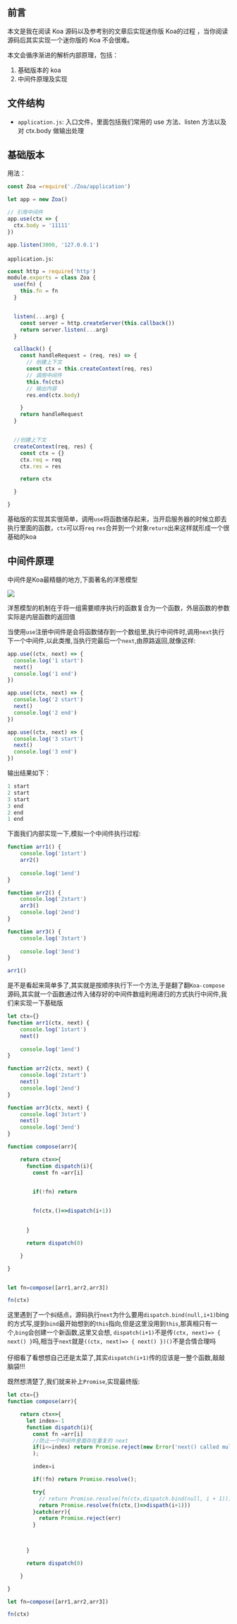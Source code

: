 ## 前言

本文是我在阅读 Koa 源码以及参考别的文章后实现迷你版 Koa的过程 ，当你阅读源码后其实实现一个迷你版的 Koa 不会很难。

本文会循序渐进的解析内部原理，包括：

1. 基础版本的 koa
2. 中间件原理及实现

## 文件结构
- `application.js`: 入口文件，里面包括我们常用的 use 方法、listen 方法以及对 ctx.body 做输出处理

## 基础版本
用法：
```js
const Zoa =require('./Zoa/application')

let app = new Zoa()

// 引用中间件
app.use(ctx => {
  ctx.body = '11111'
})

app.listen(3000, '127.0.0.1')

```

`application.js`:

```js
const http = require('http')
module.exports = class Zoa {
  use(fn) {
    this.fn = fn
  }


  listen(...arg) {
    const server = http.createServer(this.callback())
    return server.listen(...arg)
  }

  callback() {
    const handleRequest = (req, res) => {
      // 创建上下文
      const ctx = this.createContext(req, res)
      // 调用中间件
      this.fn(ctx)
      // 输出内容
      res.end(ctx.body)

    }
    return handleRequest
  }


  //创建上下文
  createContext(req, res) {
    const ctx = {}
    ctx.req = req
    ctx.res = res

    return ctx

  }

}

```
基础版的实现其实很简单，调用`use`将函数储存起来，当开启服务器的时候立即去执行里面的函数，`ctx`可以将`req` `res`合并到一个对象`return`出来这样就形成一个很基础的koa

## 中间件原理
中间件是Koa最精髓的地方,下面著名的洋葱模型

<img src="./koa.png" />
<br/>


洋葱模型的机制在于将一组需要顺序执行的函数复合为一个函数，外层函数的参数实际是内层函数的返回值

当使用`use`注册中间件是会将函数储存到一个数组里,执行中间件时,调用`next`执行下一个中间件,以此类推,当执行完最后一个`next`,由原路返回,就像这样:

```js
app.use((ctx, next) => {
  console.log('1 start')
  next()
  console.log('1 end')
})

app.use((ctx, next) => {
  console.log('2 start')
  next()
  console.log('2 end')
})

app.use((ctx, next) => {
  console.log('3 start')
  next()
  console.log('3 end')
})
```
输出结果如下：
```js
1 start
2 start
3 start
3 end
2 end
1 end
```

下面我们内部实现一下,模拟一个中间件执行过程:

```js
function arr1() {
    console.log('1start')
    arr2()
   
    console.log('1end')
}

function arr2() {
    console.log('2start')
    arr3()
    console.log('2end')
}

function arr3() {
    console.log('3start')
  
    console.log('3end')
}

arr1()


```

是不是看起来简单多了,其实就是按顺序执行下一个方法,于是翻了翻`Koa-compose`源码,其实就一个函数通过传入储存好的中间件数组利用递归的方式执行中间件,我们来实现一下基础版
```js
let ctx={}
function arr1(ctx, next) {
    console.log('1start')
    next()
   
    console.log('1end')
}

function arr2(ctx, next) {
    console.log('2start')
    next()
    console.log('2end')
}

function arr3(ctx, next) {
    console.log('3start')
    next()
    console.log('3end')
}

function compose(arr){

    return ctx=>{
      function dispatch(i){
        const fn =arr[i]


        if(!fn) return 

        
        fn(ctx,()=>dispatch(i+1))
       

      }

      return dispatch(0)

    }

}


let fn=compose([arr1,arr2,arr3])

fn(ctx)


```
这里遇到了一个纠结点，源码执行`next`为什么要用`dispatch.bind(null,i+1)`bing的方式写,提到`bind`最开始想到的`this`指向,但是这里没用到`this`,那真相只有一个,`bing`会创建一个新函数,这里又会想, `dispatch(i+1)`不是传`(ctx, next)=> { next() }`吗,相当于`next`就是`((ctx, next)=> { next() })()`不是合情合理吗
  <br/><br/>
仔细看了看想想自己还是太菜了,其实`dispatch(i+1)`传的应该是一整个函数,敲敲脑袋!!!

既然想清楚了,我们就来补上`Promise`,实现最终版:

```js
let ctx={}
function compose(arr){

    return ctx=>{
      let index=-1
      function dispatch(i){
        const fn =arr[i]
        //防止一个中间件里面存在重复的 next
        if(i<=index) return Promise.reject(new Error('next() called multiple times')
        );

        index=i

        if(!fn) return Promise.resolve();

        try{
          // return Promise.resolve(fn(ctx,dispatch.bind(null, i + 1))) 
          return Promise.resolve(fn(ctx,()=>dispath(i+1)))
        }catch(err){
          return Promise.reject(err)
        }

       

      }

      return dispatch(0)

    }

}

let fn=compose([arr1,arr2,arr3])

fn(ctx)

```



